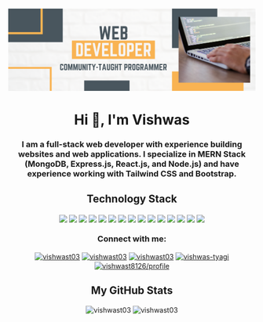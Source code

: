 ![Header](https://raw.githubusercontent.com/vishwast03/vishwast03/main/assets/header-banner.png "Header")

<h1 align="center">Hi 👋, I'm Vishwas</h1>
<h3 align="center">I am a full-stack web developer with experience building websites and web applications. I specialize in MERN Stack (MongoDB, Express.js, React.js, and Node.js) and have experience working with Tailwind CSS and Bootstrap.</h3>

<h2 align="center">Technology Stack</h2>
<p align="center">
  <a href="https://reactjs.org"><img align="center" src="https://img.shields.io/badge/React-informational?style=flat&logo=react&logoColor=white&color=61DAFB" /></a>
  <a href="https://expressjs.com/"><img align="center" src="https://img.shields.io/badge/Express-informational?style=flat&logo=express&logoColor=white&color=000000" /></a>
  <a href="https://nodejs.org/en/"><img align="center" src="https://img.shields.io/badge/Node.js-informational?style=flat&logo=node.js&logoColor=white&color=339933" /></a>
  <a href="https://www.mongodb.com/"><img align="center" src="https://img.shields.io/badge/MongoDB-informational?style=flat&logo=mongodb&logoColor=white&color=47A248" /></a>
  <a href="https://www.javascript.com/"><img align="center" src="https://img.shields.io/badge/JavaScript-informational?style=flat&logo=javascript&logoColor=white&color=F7DF1E" /></a>
  <a href="https://tailwindcss.com/"><img align="center" src="https://img.shields.io/badge/Tailwind CSS-informational?style=flat&logo=tailwindcss&logoColor=white&color=06B6D4" /></a>
  <a href="https://getbootstrap.com/"><img align="center" src="https://img.shields.io/badge/Bootstrap-informational?style=flat&logo=bootstrap&logoColor=white&color=7952B3" /></a>
  <a href="https://www.java.com/en/"><img align="center" src="https://img.shields.io/badge/Java-informational?style=flat&logo=java&logoColor=white&color=007396" /></a>
  <a href="https://www.cplusplus.com/"><img align="center" src="https://img.shields.io/badge/C++-informational?style=flat&logo=cplusplus&logoColor=white&color=00599C" /></a>
  <a href="https://git-scm.com/"><img align="center" src="https://img.shields.io/badge/Git-informational?style=flat&logo=git&logoColor=white&color=F05032" /></a>
  <a href="https://github.com/"><img align="center" src="https://img.shields.io/badge/GitHub-informational?style=flat&logo=github&logoColor=white&color=181717" /></a>
  <a href="https://code.visualstudio.com/"><img align="center" src="https://img.shields.io/badge/VS Code-informational?style=flat&logo=visualstudiocode&logoColor=white&color=007ACC" /></a>
  <a href="https://www.w3.org/Style/CSS/Overview.en.html"><img align="center" src="https://img.shields.io/badge/CSS 3-informational?style=flat&logo=css3&logoColor=white&color=1572B6" /></a>
  <a href="https://html.com/"><img align="center" src="https://img.shields.io/badge/HTML-informational?style=flat&logo=html5&logoColor=white&color=E34F26" /></a>
  <a href="https://www.python.org/"><img align="center" src="https://img.shields.io/badge/Python-informational?style=flat&logo=python&logoColor=white&color=3776AB" /></a>
</p>

<h3 align="center">Connect with me:</h3>
<p align="center">
<a href="https://codepen.io/vishwast03" target="blank"><img align="center" src="https://raw.githubusercontent.com/rahuldkjain/github-profile-readme-generator/master/src/images/icons/Social/codepen.svg" alt="vishwast03" height="30" width="40" /></a>
<a href="https://dev.to/vishwast03" target="blank"><img align="center" src="https://raw.githubusercontent.com/rahuldkjain/github-profile-readme-generator/master/src/images/icons/Social/devto.svg" alt="vishwast03" height="30" width="40" /></a>
<a href="https://twitter.com/vishwast03" target="blank"><img align="center" src="https://raw.githubusercontent.com/rahuldkjain/github-profile-readme-generator/master/src/images/icons/Social/twitter.svg" alt="vishwast03" height="30" width="40" /></a>
<a href="https://linkedin.com/in/vishwas-tyagi" target="blank"><img align="center" src="https://raw.githubusercontent.com/rahuldkjain/github-profile-readme-generator/master/src/images/icons/Social/linked-in-alt.svg" alt="vishwas-tyagi" height="30" width="40" /></a>
<a href="https://auth.geeksforgeeks.org/user/vishwast8126/profile" target="blank"><img align="center" src="https://raw.githubusercontent.com/rahuldkjain/github-profile-readme-generator/master/src/images/icons/Social/geeks-for-geeks.svg" alt="vishwast8126/profile" height="30" width="40" /></a>
</p>

<h2 align="center">My GitHub Stats</h2>

<p align="center"> <img align="center" src="https://github-readme-stats.vercel.app/api/top-langs?username=vishwast03&show_icons=true&locale=en&layout=compact" alt="vishwast03" height="170" />
<img align="center" src="https://github-readme-streak-stats.herokuapp.com/?user=vishwast03&" alt="vishwast03" height="170" /></p>



